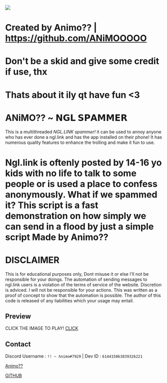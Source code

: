![](https://cdn.discordapp.com/attachments/1095016092528808037/1101508725392547870/image.png)


# Created by Animo?? | https://github.com/ANiMOOOOO
# Don't be a skid and give some credit if use, thx
# Thats about it ily qt have fun <3
  
# ANiMO?? ~ 𝗡𝗚𝗟 𝗦𝗣𝗔𝗠𝗠𝗘𝗥
 
 This is a multithreaded *NGL.LINK spammer!* it can be used to annoy anyone who has ever done a ngl.link and has the app installed on their phone! It has numerous quality features to enhance the trolling and make it fun to use.

 # Ngl.link is oftenly posted by 14-16 yo kids with no life to talk to some people or is used a place to confess anonymously. What if we spammed it? This script is a fast demonstration on how simply we can send in a flood by just a simple script Made by Animo??

# **DISCLAIMER**

This is for educational purposes only, Dont misuse it or else I'll not be responsible for your doings.
The automation of sending messages to ngl.link users is a violation of the terms of service of the website. Discretion is adviced. I will not be responsible for your actions. 
This was written as a proof of concept to show that the automation is possible. The author of this code is released of any liabilities which your usage may entail.

## Preview

CLICK THE IMAGE TO PLAY!
[CLICK](https://cdn.discordapp.com/attachments/1095016092528808037/1101508725392547870/image.png)


## Contact

Discord Username : `!! ~ Λnimo#7929` | Dev ID : `614415863839326221`

[Animo??](https://cdn.discordapp.com/attachments/973068674917347429/1099765638978883637/Animo.jpg)

[GITHUB](https://github.com/ANiMOOOOO)




